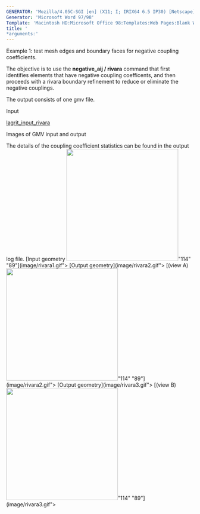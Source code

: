 ```yaml
---
GENERATOR: 'Mozilla/4.05C-SGI [en] (X11; I; IRIX64 6.5 IP30) [Netscape]'
Generator: 'Microsoft Word 97/98'
Template: 'Macintosh HD:Microsoft Office 98:Templates:Web Pages:Blank Web Page'
title: '
*arguments:'
---
```


Example 1: test mesh edges and boundary faces for negative coupling
coefficients.

 The objective is to use the **negative\_aij / rivara** command that
 first identifies elements that have negative coupling coefficents, and
 then proceeds with a rivara boundary refinement to reduce or eliminate
 the negative couplings.

 The output consists of one gmv file.

Input

 [lagrit\_input\_rivara](../lagrit_input_rivara)

Images of GMV input and output

 The details of the coupling coefficient statistics can be found in the
 output log file.
[Input geometry <img height="300" width="300" src="https://lanl.github.io/LaGriT/assets/images/rivara1_tn.gif">"114"
"89"](image/rivara1.gif">
[Output geometry](image/rivara2.gif">
[(view A)<img height="300" width="300" src="https://lanl.github.io/LaGriT/assets/images/rivara2_tn.gif">"114"
"89"](image/rivara2.gif">
[Output geometry](image/rivara3.gif">
[(view B)<img height="300" width="300" src="https://lanl.github.io/LaGriT/assets/images/rivara3_tn.gif">"114"
"89"](image/rivara3.gif">
